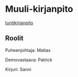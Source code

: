 # Muuli-kirjanpito

[tuntikirjanpito](https://helsinkifi-my.sharepoint.com/:x:/g/personal/patricks_ad_helsinki_fi/Ef0ZatQH2eFKlysvgVYF448BxujNUxQEIyBoaVI5e6C8BA?e=oOt2gX)

## Roolit

Puheenjohtaja: Matias

Demovastaava: Patrick

Kirjuri: Sanni
